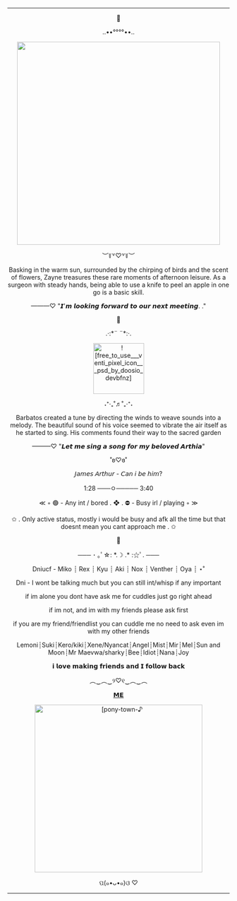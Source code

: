 <hr>
<p align="center">
💊
</p>
<p align="center">
..••°°°°••..
</p>
<p align="center">
  <img width="460" src="https://pbs.twimg.com/media/F-fYyv4agAAjoS9?format=jpg&name=small">
</p>
<p align="center">
︶꒦꒷♡꒷꒦︶
  </p>
  <p align="center">
Basking in the warm sun, surrounded by the chirping of birds and the scent of flowers, Zayne treasures these rare moments of afternoon leisure.
As a surgeon with steady hands, being able to use a knife to peel an apple in one go is a basic skill.
  </p>
  <p align="center">
———♡ "𝙄'𝙢 𝙡𝙤𝙤𝙠𝙞𝙣𝙜 𝙛𝙤𝙧𝙬𝙖𝙧𝙙 𝙩𝙤 𝙤𝙪𝙧 𝙣𝙚𝙭𝙩 𝙢𝙚𝙚𝙩𝙞𝙣𝙜. ."
  </p>
    <p align="center">
      🍃
    </p>
       <p align="center"> 
  .·:*¨ ¨*:·.
    </p>
     <p align="center"> 
      <img width="115" src="https://github.com/PromiseEverlasting/PromiseEverlasting/assets/151441588/810eace1-fc56-4f31-9380-a3f4fa850d03" alt = ![free_to_use___venti_pixel_icon___psd_by_doosio_devbfnz]>
      </p>
       <p align="center"> 
      ˖⁺‧₊˚♬˚₊‧⁺˖
       </p>
        <p align="center"> 
Barbatos created a tune by directing the winds to weave sounds into a melody. The beautiful sound of his voice seemed to vibrate the air itself as he started to sing. 
His comments found their way to the sacred garden
 </p>
  <p align="center"> 
  ———♡ "𝙇𝙚𝙩 𝙢𝙚 𝙨𝙞𝙣𝙜 𝙖 𝙨𝙤𝙣𝙜 𝙛𝙤𝙧 𝙢𝙮 𝙗𝙚𝙡𝙤𝙫𝙚𝙙 𝘼𝙧𝙩𝙝𝙞𝙖"
     <p align="center"> 
         <p align="center"> 
˚ʚ♡ɞ˚    
        </p>
             <p align="center"> 
              𝘑𝘢𝘮𝘦𝘴 𝘈𝘳𝘵𝘩𝘶𝘳 - 𝘊𝘢𝘯 𝘪 𝘣𝘦 𝘩𝘪𝘮?
               </p>
         <p align="center"> 
1:28 ───ㅇ───── 3:40
         </p>
          <p align="center">
        ≪ ◦  
         🟢 - Any int / bored
            . ❖ .
         ⛔ - Busy irl / playing ◦ ≫
    </p>
  <p align="center">
 ✩ . Only active status, mostly i would be busy and afk all the time but that doesnt mean you cant approach me . ✩
</p>
<p align="center">
🎀
</p>  
<p align="center">
─── ･ ｡ﾟ☆: *.☽ .* :☆ﾟ. ───
   </p>
<p align="center">
Dniucf - Miko ┊ Rex ┊ Kyu ┊ Aki ┊ Nox ┊ Venther ┊ Oya ┊ ⋆˚
 </p>
<p align="center"> 
  Dni - I wont be talking much but you can still int/whisp if any important    
</p>
 <p align="center"> 
if im alone you dont have ask me for cuddles just go right ahead
  </p>
 <p align="center"> 
 if im not, and im with my friends please ask first  
</p>
 <p align="center"> 
 if you are my friend/friendlist you can cuddle me no need to ask even im with my other friends 
    <p align="center"> 
      Lemoni┊Suki┊Kero/kiki┊Xene/Nyancat┊Angel┊Mist┊Mir┊Mel┊Sun and Moon┊Mr Maevwa/sharky┊Bee┊Idiot┊Nana┊Joy
 </p>
<p align="center"> 
𝗶 𝗹𝗼𝘃𝗲 𝗺𝗮𝗸𝗶𝗻𝗴 𝗳𝗿𝗶𝗲𝗻𝗱𝘀 𝗮𝗻𝗱 𝗜 𝗳𝗼𝗹𝗹𝗼𝘄 𝗯𝗮𝗰𝗸
</p>
<p align="center"> 
︵‿︵‿୨♡୧‿︵‿︵
 </p>
                <p align="center"> 
                <a href="https://rentry.co/SerenadeLove" target="[M]">𝗠𝗘</a>
                </p>
              <p align="center"> 
                 <img width="380" src="https://github.com/PromiseEverlasting/PromiseEverlasting/assets/151441588/8b207e99-af7f-47b8-b4e1-1d5380430e98" alt = [pony-town-♪ ⋆ - _ 😽 My bride Arthia_3-sit-blinking-name-padded-4x]>
              </p>

 <p align="center"> 
 ପ(๑•ᴗ•๑)ଓ ♡
</p>
<hr>

